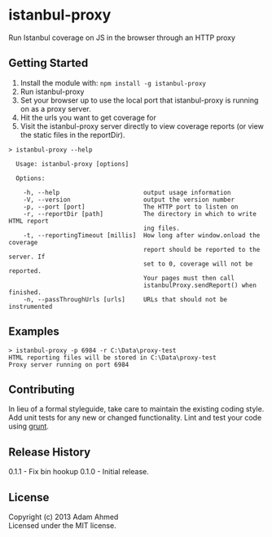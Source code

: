 # istanbul-proxy

Run Istanbul coverage on JS in the browser through an HTTP proxy

## Getting Started

1. Install the module with: `npm install -g istanbul-proxy`
2. Run istanbul-proxy
3. Set your browser up to use the local port that istanbul-proxy is running on as a proxy server.
4. Hit the urls you want to get coverage for
5. Visit the istanbul-proxy server directly to view coverage reports (or view the static files in the reportDir).

```
> istanbul-proxy --help

  Usage: istanbul-proxy [options]

  Options:

    -h, --help                       output usage information
    -V, --version                    output the version number
    -p, --port [port]                The HTTP port to listen on
    -r, --reportDir [path]           The directory in which to write HTML report
                                     ing files.
    -t, --reportingTimeout [millis]  How long after window.onload the coverage
                                     report should be reported to the server. If
                                     set to 0, coverage will not be reported.
                                     Your pages must then call
                                     istanbulProxy.sendReport() when finished.
    -n, --passThroughUrls [urls]     URLs that should not be instrumented
```

## Examples

```
> istanbul-proxy -p 6984 -r C:\Data\proxy-test
HTML reporting files will be stored in C:\Data\proxy-test
Proxy server running on port 6984
```

## Contributing
In lieu of a formal styleguide, take care to maintain the existing coding style. Add unit tests for any new or changed functionality. Lint and test your code using [grunt](https://github.com/gruntjs/grunt).

## Release History
0.1.1 - Fix bin hookup
0.1.0 - Initial release.

## License
Copyright (c) 2013 Adam Ahmed  
Licensed under the MIT license.
